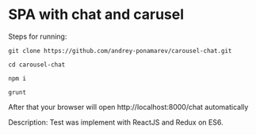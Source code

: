 # SPA with chat and carusel

Steps for running:
```
git clone https://github.com/andrey-ponamarev/carousel-chat.git
```
```
cd carousel-chat
```
```
npm i
```
```
grunt
```
After that your browser will open http://localhost:8000/chat automatically

Description:
Test was implement with ReactJS and Redux on ES6.
